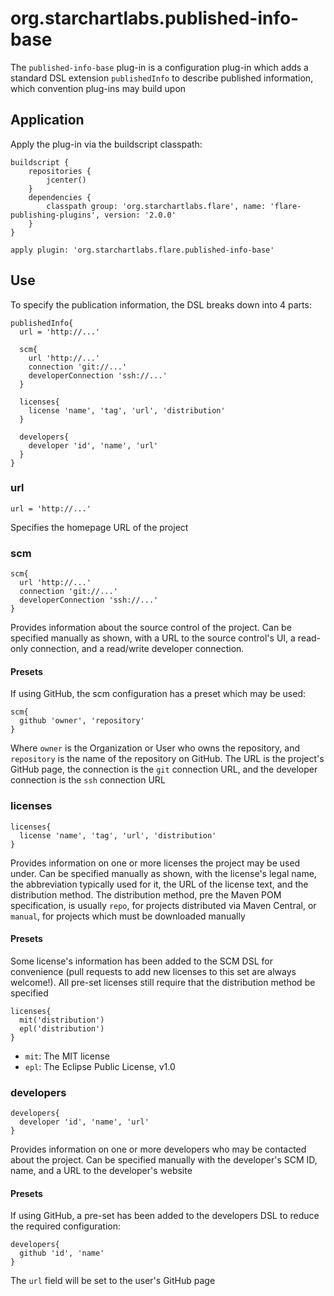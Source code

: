 # org.starchartlabs.published-info-base

The `published-info-base` plug-in is a configuration plug-in which adds a standard DSL extension `publishedInfo` to describe published information, which convention plug-ins may build upon

## Application

Apply the plug-in via the buildscript classpath:

```
buildscript {
    repositories {
        jcenter()
    }
    dependencies {
        classpath group: 'org.starchartlabs.flare', name: 'flare-publishing-plugins', version: '2.0.0'
    }
}

apply plugin: 'org.starchartlabs.flare.published-info-base'
```

## Use

To specify the publication information, the DSL breaks down into 4 parts:

```
publishedInfo{
  url = 'http://...'

  scm{
    url 'http://...'
    connection 'git://...'
    developerConnection 'ssh://...'
  }

  licenses{
    license 'name', 'tag', 'url', 'distribution'
  }

  developers{
    developer 'id', 'name', 'url'
  }
}
```

### url

```
url = 'http://...'
```

Specifies the homepage URL of the project

### scm

```
scm{
  url 'http://...'
  connection 'git://...'
  developerConnection 'ssh://...'
}
```

Provides information about the source control of the project. Can be specified manually as shown, with a URL to the source control's UI, a read-only connection, and a read/write developer connection.

#### Presets

If using GitHub, the scm configuration has a preset which may be used:

```
scm{
  github 'owner', 'repository'
}
```

Where `owner` is the Organization or User who owns the repository, and `repository` is the name of the repository on GitHub. The URL is the project's GitHub page,  the connection is the `git` connection URL, and the developer connection is the `ssh` connection URL

### licenses

```
licenses{
  license 'name', 'tag', 'url', 'distribution'
}
```

Provides information on one or more licenses the project may be used under. Can be specified manually as shown, with the license's legal name, the abbreviation typically used for it, the URL of the license text, and the distribution method. The distribution method, pre the Maven POM specification, is usually `repo`, for projects distributed via Maven Central, or `manual`, for projects which must be downloaded manually

#### Presets

Some license's information has been added to the SCM DSL for convenience (pull requests to add new licenses to this set are always welcome!). All pre-set licenses still require that the distribution method be specified

```
licenses{
  mit('distribution')
  epl('distribution')
}
```

 - `mit`: The MIT license
 - `epl`: The Eclipse Public License, v1.0

### developers

```
developers{
  developer 'id', 'name', 'url'
}
```

Provides information on one or more developers who may be contacted about the project. Can be specified manually with the developer's SCM ID, name, and a URL to the developer's website

#### Presets

If using GitHub, a pre-set has been added to the developers DSL to reduce the required configuration:

```
developers{
  github 'id', 'name'
}
```

The `url` field will be set to the user's GitHub page
